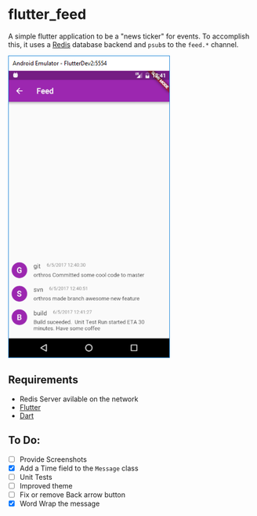 # flutter_feed

A simple flutter application to be a "news ticker" for
events. To accomplish this, it uses a [Redis](https://redis.io/)
database backend and ```psub```s to the ```feed.*``` channel. 

![Its just a feed!](example.png)

## Requirements
 * Redis Server avilable on the network
 * [Flutter](http://flutter.io)
 * [Dart](https://www.dartlang.org/)

## To Do:

- [ ] Provide Screenshots
- [x] Add a Time field to the ```Message``` class
- [ ] Unit Tests
- [ ] Improved theme
- [ ] Fix or remove Back arrow button
- [x] Word Wrap the message